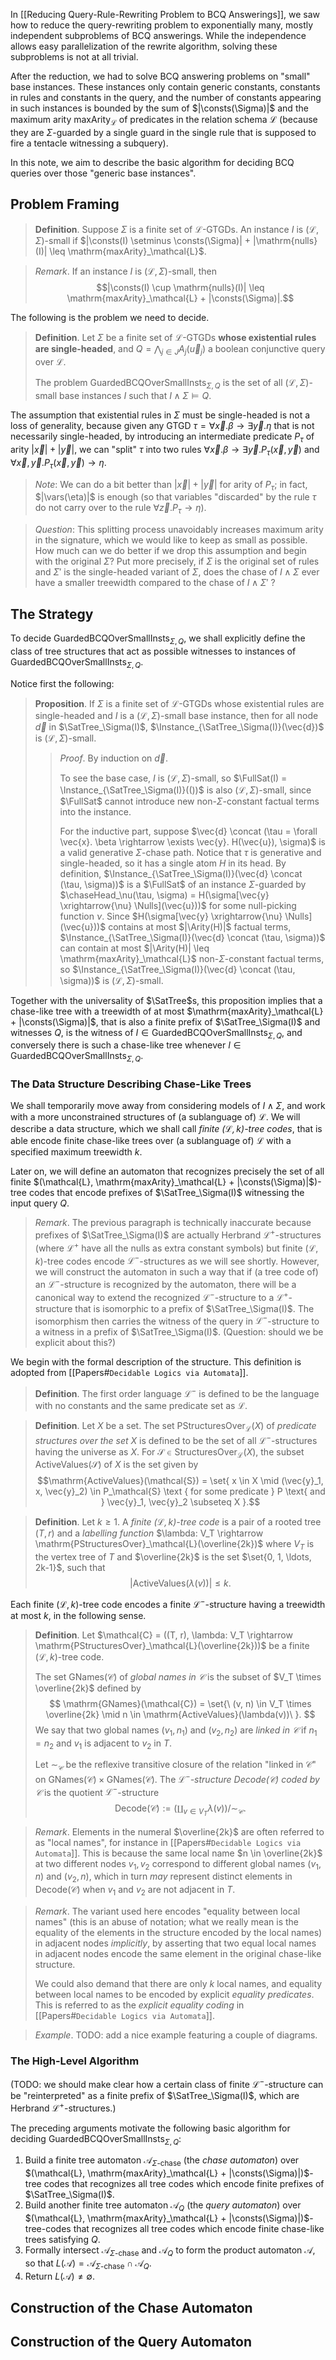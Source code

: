 In [[Reducing Query-Rule-Rewriting Problem to BCQ Answerings]], we saw how to reduce the query-rewriting problem to exponentially many, mostly independent subproblems of BCQ answerings. While the independence allows easy parallelization of the rewrite algorithm, solving these subproblems is not at all trivial.

After the reduction, we had to solve BCQ answering problems on "small" base instances. These instances only contain generic constants, constants in rules and constants in the query, and the number of constants appearing in such instances is bounded by the sum of $|\consts(\Sigma)|$ and the maximum arity $\mathrm{maxArity}_\mathcal{L}$ of predicates in the relation schema $\mathcal{L}$ (because they are $\Sigma$-guarded by a single guard in the single rule that is supposed to fire a tentacle witnessing a subquery).

In this note, we aim to describe the basic algorithm for deciding BCQ queries over those "generic base instances".

## Problem Framing

> **Definition**. Suppose $\Sigma$ is a finite set of $\mathcal{L}$-GTGDs. An instance $I$ is $(\mathcal{L}, \Sigma)$-small if $|\consts(I) \setminus \consts(\Sigma)| + |\mathrm{nulls}(I)| \leq \mathrm{maxArity}_\mathcal{L}$.

> *Remark*. If an instance $I$ is $(\mathcal{L}, \Sigma)$-small, then $$|\consts(I) \cup \mathrm{nulls}(I)| \leq \mathrm{maxArity}_\mathcal{L} + |\consts(\Sigma)|.$$

The following is the problem we need to decide.

> **Definition**. Let $\Sigma$ be a finite set of $\mathcal{L}$-GTGDs **whose existential rules are single-headed**, and $Q = \bigwedge_{j \in J} A_j(\vec{u}_j)$ a boolean conjunctive query over $\mathcal{L}$.
> 
> The problem $\mathrm{GuardedBCQOverSmallInsts}_{\Sigma, Q}$ is the set of all $(\mathcal{L}, \Sigma)$-small base instances $I$ such that $I \wedge \Sigma \models Q$.

The assumption that existential rules in $\Sigma$ must be single-headed is not a loss of generality, because given any GTGD $\tau = \forall \vec{x}. \beta \rightarrow \exists \vec{y}. \eta$ that is not necessarily single-headed, by introducing an intermediate predicate $P_\tau$ of arity $|\vec{x}| + |\vec{y}|$, we can "split" $\tau$ into two rules $\forall \vec{x}. \beta \rightarrow \exists \vec{y}.   P_\tau(\vec{x}, \vec{y})$ and $\forall \vec{x}, \vec{y}. P_\tau(\vec{x}, \vec{y}) \rightarrow \eta$.

> *Note*: We can do a bit better than $|\vec{x}| + |\vec{y}|$ for arity of $P_\tau$; in fact, $|\vars(\eta)|$ is enough (so that variables "discarded" by the rule $\tau$ do not carry over to the rule $\forall \vec{z}. P_\tau \rightarrow \eta$).

> *Question*: This splitting process unavoidably increases maximum arity in the signature, which we would like to keep as small as possible. How much can we do better if we drop this assumption and begin with the original $\Sigma$? Put more precisely, if $\Sigma$ is the original set of rules and $\Sigma'$ is the single-headed variant of $\Sigma$, does the chase of $I \wedge \Sigma$ ever have a smaller treewidth compared to the chase of $I \wedge \Sigma'$ ?

## The Strategy

To decide $\mathrm{GuardedBCQOverSmallInsts}_{\Sigma, Q}$, we shall explicitly define the class of tree structures that act as possible witnesses to instances of $\mathrm{GuardedBCQOverSmallInsts}_{\Sigma, Q}$.

Notice first the following:

> **Proposition**. If $\Sigma$ is a finite set of $\mathcal{L}$-GTGDs whose existential rules are single-headed and $I$ is a $(\mathcal{L}, \Sigma)$-small base instance, then for all node $\vec{d}$ in $\SatTree_\Sigma(I)$, $\Instance_{\SatTree_\Sigma(I)}(\vec{d})$ is $(\mathcal{L}, \Sigma)$-small.
> 
> > *Proof*. By induction on $\vec{d}$.
> > 
> > To see the base case, $I$ is $(\mathcal{L}, \Sigma)$-small, so $\FullSat(I) = \Instance_{\SatTree_\Sigma(I)}(())$ is also $(\mathcal{L}, \Sigma)$-small, since $\FullSat$ cannot introduce new non-$\Sigma$-constant factual terms into the instance.
> > 
> > For the inductive part, suppose $\vec{d} \concat (\tau = \forall \vec{x}. \beta \rightarrow \exists \vec{y}. H(\vec{u}), \sigma)$ is a valid generative $\Sigma$-chase path. Notice that $\tau$ is generative and single-headed, so it has a single atom $H$ in its head. By definition, $\Instance_{\SatTree_\Sigma(I)}(\vec{d} \concat (\tau, \sigma))$ is a $\FullSat$ of an instance $\Sigma$-guarded by $\chaseHead_\nu(\tau, \sigma) = H(\sigma[\vec{y} \xrightarrow{\nu} \Nulls](\vec{u}))$ for some null-picking function $\nu$. Since $H(\sigma[\vec{y} \xrightarrow{\nu} \Nulls](\vec{u}))$ contains at most $|\Arity(H)|$ factual terms, $\Instance_{\SatTree_\Sigma(I)}(\vec{d} \concat (\tau, \sigma))$ can contain at most $|\Arity(H)| \leq \mathrm{maxArity}_\mathcal{L}$ non-$\Sigma$-constant factual terms, so $\Instance_{\SatTree_\Sigma(I)}(\vec{d} \concat (\tau, \sigma))$ is $(\mathcal{L}, \Sigma)$-small.

Together with the universality of $\SatTree$s, this proposition implies that a chase-like tree with a treewidth of at most $\mathrm{maxArity}_\mathcal{L} + |\consts(\Sigma)|$, that is also a finite prefix of $\SatTree_\Sigma(I)$ and witnesses $Q$, is the witness of $I \in \mathrm{GuardedBCQOverSmallInsts}_{\Sigma, Q}$, and conversely there is such a chase-like tree whenever $I \in \mathrm{GuardedBCQOverSmallInsts}_{\Sigma, Q}$.

### The Data Structure Describing Chase-Like Trees

We shall temporarily move away from considering models of $I \wedge \Sigma$, and work with a more unconstrained structures of (a sublanguage of) $\mathcal{L}$. We will describe a data structure, which we shall call *finite $(\mathcal{L}, k)$-tree codes*, that is able encode finite chase-like trees over (a sublanguage of) $\mathcal{L}$ with a specified maximum treewidth $k$.

Later on, we will define an automaton that recognizes precisely the set of all finite $(\mathcal{L}, \mathrm{maxArity}_\mathcal{L} + |\consts(\Sigma)|$)-tree codes that encode prefixes of $\SatTree_\Sigma(I)$ witnessing the input query $Q$.

> *Remark*. The previous paragraph is technically inaccurate because prefixes of $\SatTree_\Sigma(I)$ are actually Herbrand $\mathcal{L}^+$-structures (where $\mathcal{L}^+$ have all the nulls as extra constant symbols) but finite $(\mathcal{L}, k)$-tree codes encode $\mathcal{L}^-$-structures as we will see shortly. However, we will construct the automaton in such a way that if (a tree code of) an $\mathcal{L}^-$-structure is recognized by the automaton, there will be a canonical way to extend the recognized $\mathcal{L}^-$-structure to a $\mathcal{L}^+$-structure that is isomorphic to a prefix of $\SatTree_\Sigma(I)$. The isomorphism then carries the witness of the query in $\mathcal{L}^-$-structure to a witness in a prefix of $\SatTree_\Sigma(I)$. (Question: should we be explicit about this?)

We begin with the formal description of the structure. This definition is adopted from [[Papers#`Decidable Logics via Automata`]].

> **Definition**. The first order language $\mathcal{L}^-$ is defined to be the language with no constants and the same predicate set as $\mathcal{L}$.

> **Definition**. Let $X$ be a set. The set $\mathrm{PStructuresOver}_\mathcal{L}(X)$ of *predicate structures over the set $X$* is defined to be the set of all $\mathcal{L}^-$-structures having the universe as $X$. For $\mathcal{S} \in \mathrm{StructuresOver}_\mathcal{L}(X)$, the subset $\mathrm{ActiveValues}(\mathcal{S})$ of $X$ is the set given by $$\mathrm{ActiveValues}(\mathcal{S}) = \set{ x \in X \mid (\vec{y}_1, x, \vec{y}_2) \in P_\mathcal{S} \text { for some predicate } P \text{ and } \vec{y}_1, \vec{y}_2 \subseteq X }.$$

> **Definition**. Let $k \geq 1$. A *finite $(\mathcal{L}, k)$-tree code* is a pair of a rooted tree $(T, r)$ and a *labelling function* $\lambda: V_T \rightarrow \mathrm{PStructuresOver}_\mathcal{L}(\overline{2k})$ where $V_T$ is the vertex tree of $T$ and $\overline{2k}$ is the set $\set{0, 1, \ldots, 2k-1}$, such that $$|\mathrm{ActiveValues}(\lambda(v))| \leq k.$$

Each finite $(\mathcal{L}, k)$-tree code encodes a finite $\mathcal{L}^-$-structure having a treewidth at most $k$, in the following sense.

> **Definition**. Let $\mathcal{C} = ((T, r), \lambda: V_T \rightarrow \mathrm{PStructuresOver}_\mathcal{L}(\overline{2k}))$ be a finite $(\mathcal{L}, k)$-tree code.
> 
> The set $\mathrm{GNames}(\mathcal{C})$ of *global names in $\mathcal{C}$* is the subset of $V_T \times \overline{2k}$ defined by $$
\mathrm{GNames}(\mathcal{C}) =
  \set{\ (v, n) \in V_T \times \overline{2k} \mid n \in \mathrm{ActiveValues}(\lambda(v))\ }.
$$
> We say that two global names $(v_1, n_1)$ and $(v_2, n_2)$ are *linked in $\mathcal{C}$* if $n_1 = n_2$ and $v_1$ is adjacent to $v_2$ in $T$.
> 
> Let $\sim_\mathcal{C}$ be the reflexive transitive closure of the relation "linked in $\mathcal{C}$" on $\mathrm{GNames}(\mathcal{C}) \times \mathrm{GNames}(\mathcal{C})$. The *$\mathcal{L}^-$-structure $\mathrm{Decode}(\mathcal{C})$ coded by $\mathcal{C}$* is the quotient $\mathcal{L}^-$-structure $$
\mathrm{Decode}(\mathcal{C}) := \left(
  \coprod_{v \in V_T} \lambda(v)
\right) \Bigg/ \sim_\mathcal{C}.
$$

> *Remark*. Elements in the numeral $\overline{2k}$ are often referred to as "local names", for instance in [[Papers#`Decidable Logics via Automata`]]. This is because the same local name $n \in \overline{2k}$ at two different nodes $v_1, v_2$ correspond to different global names $(v_1, n)$ and $(v_2, n)$, which in turn *may* represent distinct elements in $\mathrm{Decode}(\mathcal{C})$ when $v_1$ and $v_2$ are not adjacent in $T$.

> *Remark*. The variant used here encodes "equality between local names" (this is an abuse of notation; what we really mean is the equality of the elements in the structure encoded by the local names) in adjacent nodes *implicitly*, by asserting that two equal local names in adjacent nodes encode the same element in the original chase-like structure.
> 
> We could also demand that there are only $k$ local names, and equality between local names to be encoded by explicit *equality predicates*. This is referred to as the *explicit equality coding* in [[Papers#`Decidable Logics via Automata`]].

> *Example*. TODO: add a nice example featuring a couple of diagrams.

### The High-Level Algorithm

(TODO: we should make clear how a certain class of finite $\mathcal{L}^-$-structure can be "reinterpreted" as a finite prefix of $\SatTree_\Sigma(I)$, which are Herbrand $\mathcal{L}^+$-structures.)

The preceding arguments motivate the following basic algorithm for deciding $\mathrm{GuardedBCQOverSmallInsts}_{\Sigma, Q}$:
   1. Build a finite tree automaton $\mathcal{A}_{\Sigma\text{-chase}}$ (the *chase automaton*) over $(\mathcal{L}, \mathrm{maxArity}_\mathcal{L} + |\consts(\Sigma)|)$-tree codes that recognizes all tree codes which encode finite prefixes of $\SatTree_\Sigma(I)$.
   2. Build another finite tree automaton $\mathcal{A}_Q$ (the *query automaton*) over $(\mathcal{L}, \mathrm{maxArity}_\mathcal{L} + |\consts(\Sigma)|)$-tree-codes that recognizes all tree codes which encode finite chase-like trees satisfying $Q$.
   3. Formally intersect $\mathcal{A}_{\Sigma\text{-chase}}$ and $\mathcal{A}_Q$ to form the product automaton $\mathcal{A}$, so that $L(\mathcal{A}) = \mathcal{A}_{\Sigma\text{-chase}} \cap \mathcal{A}_Q$.
   4. Return $L(\mathcal{A}) \neq \emptyset$.

## Construction of the Chase Automaton

## Construction of the Query Automaton
